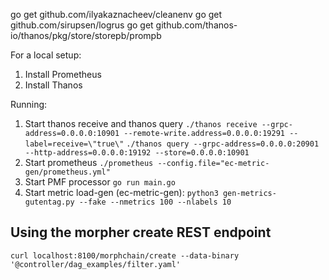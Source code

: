 go get github.com/ilyakaznacheev/cleanenv
go get github.com/sirupsen/logrus
go get github.com/thanos-io/thanos/pkg/store/storepb/prompb

For a local setup:
1. Install Prometheus
2. Install Thanos

Running:
1. Start thanos receive and thanos query
   `./thanos receive --grpc-address=0.0.0.0:10901 --remote-write.address=0.0.0.0:19291 --label=receive=\"true\"`
   `./thanos query --grpc-address=0.0.0.0:20901 --http-address=0.0.0.0:19192 --store=0.0.0.0:10901`
2. Start prometheus 
   `./prometheus --config.file="ec-metric-gen/prometheus.yml"`
3. Start PMF processor
   `go run main.go`
4. Start metric load-gen (ec-metric-gen):
   `python3 gen-metrics-gutentag.py --fake --nmetrics 100 --nlabels 10`


## Using the morpher create REST endpoint

```
curl localhost:8100/morphchain/create --data-binary '@controller/dag_examples/filter.yaml'
```
